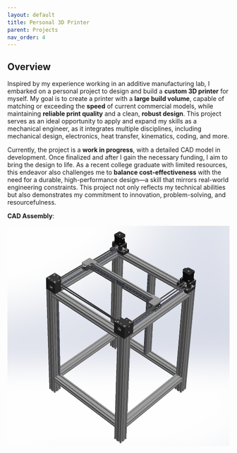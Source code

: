 ```yaml
---
layout: default
title: Personal 3D Printer
parent: Projects
nav_order: 4
---
```


## Overview 
Inspired by my experience working in an additive manufacturing lab, I embarked on a personal project to design and build a **custom 3D printer** for myself. My goal is to create a printer with a **large build volume**, capable of matching or exceeding the **speed** of current commercial models, while maintaining **reliable print quality** and a clean, **robust design**. This project serves as an ideal opportunity to apply and expand my skills as a mechanical engineer, as it integrates multiple disciplines, including mechanical design, electronics, heat transfer, kinematics, coding, and more.

Currently, the project is a **work in progress**, with a detailed CAD model in development. Once finalized and after I gain the necessary funding, I aim to bring the design to life. As a recent college graduate with limited resources, this endeavor also challenges me to **balance cost-effectiveness** with the need for a durable, high-performance design—a skill that mirrors real-world engineering constraints. This project not only reflects my technical abilities but also demonstrates my commitment to innovation, problem-solving, and resourcefulness.

**CAD Assembly**:

<div style="display: flex; justify-content: center; gap: 20px;">
  <img src="assets/XYlopeZ.png" alt="Laptop stand closed CAD" style="height: 500px; width: auto;">
</div>
